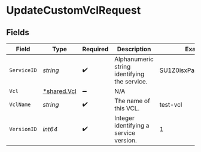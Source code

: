 # UpdateCustomVclRequest


## Fields

| Field                                        | Type                                         | Required                                     | Description                                  | Example                                      |
| -------------------------------------------- | -------------------------------------------- | -------------------------------------------- | -------------------------------------------- | -------------------------------------------- |
| `ServiceID`                                  | *string*                                     | :heavy_check_mark:                           | Alphanumeric string identifying the service. | SU1Z0isxPaozGVKXdv0eY                        |
| `Vcl`                                        | [*shared.Vcl](../../models/shared/vcl.md)    | :heavy_minus_sign:                           | N/A                                          |                                              |
| `VclName`                                    | *string*                                     | :heavy_check_mark:                           | The name of this VCL.                        | test-vcl                                     |
| `VersionID`                                  | *int64*                                      | :heavy_check_mark:                           | Integer identifying a service version.       | 1                                            |